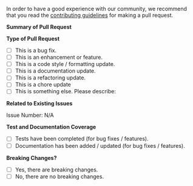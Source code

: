 In order to have a good experience with our community, we recommend that you read the [contributing guidelines](https://github.com/vmware/powershell-module-for-vmware-cloud-foundation-password-management/blob/main/CONTRIBUTING_DCO.md) for making a pull request.

**Summary of Pull Request**

<!--
    Please provide a clear and concise description of the pull request.
-->

**Type of Pull Request**

<!--
    Please check the one that applies to this pull request using "x".
-->

- [ ] This is a bug fix.
- [ ] This is an enhancement or feature.
- [ ] This is a code style / formatting update.
- [ ] This is a documentation update.
- [ ] This is a refactoring update.
- [ ] This is a chore update
- [ ] This is something else.
      Please describe:

**Related to Existing Issues**

<!--
  Is this related to any GitHub issue(s)?
-->

Issue Number: N/A

**Test and Documentation Coverage**

<!--
    Please check the one that applies to this pull request using "x".
-->

- [ ] Tests have been completed (for bug fixes / features).
- [ ] Documentation has been added / updated (for bug fixes / features).

**Breaking Changes?**

<!--
    Please check the one that applies to this pull request using "x".
-->

- [ ] Yes, there are breaking changes.
- [ ] No, there are no breaking changes.

<!--
    If this pull request contains a breaking change, please describe the impact and mitigation path.
-->
